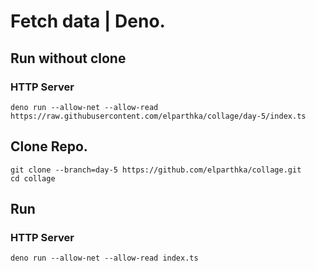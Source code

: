# Fetch data | Deno.

## Run without clone

### HTTP Server
```console
deno run --allow-net --allow-read https://raw.githubusercontent.com/elparthka/collage/day-5/index.ts
```


## Clone Repo.
```console
git clone --branch=day-5 https://github.com/elparthka/collage.git
cd collage
```

## Run

### HTTP Server
```console
deno run --allow-net --allow-read index.ts
```
